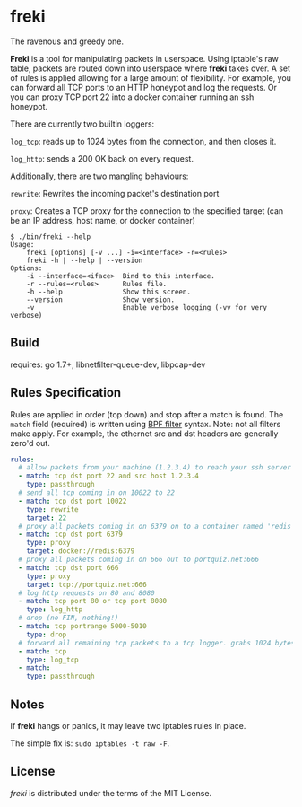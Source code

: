 freki
=====

The ravenous and greedy one.

**Freki** is a tool for manipulating packets in userspace. Using iptable's raw table, packets are routed down into userspace where **freki** takes over. A set of rules is applied allowing for a large amount of flexibility. For example, you can forward all TCP ports to an HTTP honeypot and log the requests. Or you can proxy TCP port 22 into a docker container running an ssh honeypot.

There are currently two builtin loggers:

`log_tcp`: reads up to 1024 bytes from the connection, and then closes it.

`log_http`: sends a 200 OK back on every request.

Additionally, there are two mangling behaviours:

`rewrite`: Rewrites the incoming packet's destination port

`proxy`: Creates a TCP proxy for the connection to the specified target (can be an IP address, host name, or docker container)

```
$ ./bin/freki --help
Usage:
    freki [options] [-v ...] -i=<interface> -r=<rules>
    freki -h | --help | --version
Options:
    -i --interface=<iface>  Bind to this interface.
    -r --rules=<rules>      Rules file.
    -h --help               Show this screen.
    --version               Show version.
    -v                      Enable verbose logging (-vv for very verbose)
```

Build
-----

requires: go 1.7+, libnetfilter-queue-dev, libpcap-dev


Rules Specification
-------------------

Rules are applied in order (top down) and stop after a match is found. The `match` field (required) is written using [BPF filter](https://biot.com/capstats/bpf.html) syntax. Note: not all filters make apply. For example, the ethernet src and dst headers are generally zero'd out.

```yaml
rules:
  # allow packets from your machine (1.2.3.4) to reach your ssh server
  - match: tcp dst port 22 and src host 1.2.3.4
    type: passthrough
  # send all tcp coming in on 10022 to 22
  - match: tcp dst port 10022
    type: rewrite
    target: 22
  # proxy all packets coming in on 6379 on to a container named 'redis' (must exist at the time freki starts)
  - match: tcp dst port 6379
    type: proxy
    target: docker://redis:6379
  # proxy all packets coming in on 666 out to portquiz.net:666
  - match: tcp dst port 666
    type: proxy
    target: tcp://portquiz.net:666
  # log http requests on 80 and 8080
  - match: tcp port 80 or tcp port 8080
    type: log_http
  # drop (no FIN, nothing!)
  - match: tcp portrange 5000-5010
    type: drop
  # forward all remaining tcp packets to a tcp logger. grabs 1024 bytes and then closes.
  - match: tcp
    type: log_tcp
  - match:
    type: passthrough
```

Notes
-----

If **freki** hangs or panics, it may leave two iptables rules in place.

The simple fix is: `sudo iptables -t raw -F`.

License
-------
_freki_ is distributed under the terms of the MIT License.

